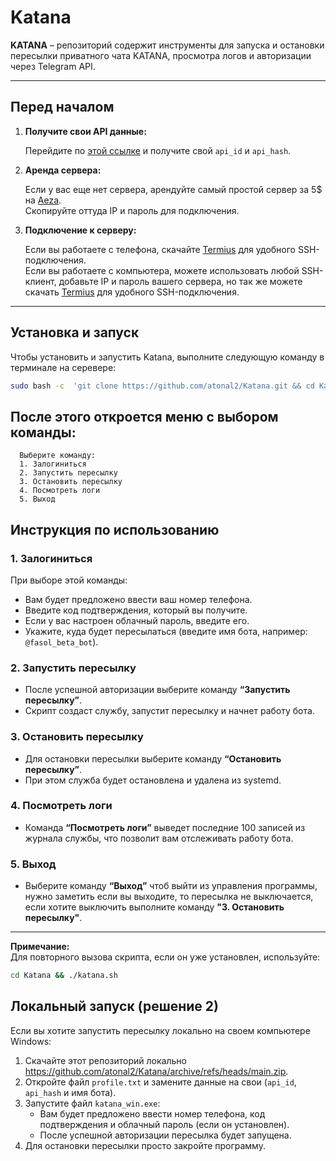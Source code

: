 # Katana

**KATANA** – репозиторий содержит инструменты для запуска и остановки пересылки приватного чата KATANA, просмотра логов и авторизации через Telegram API.

---

## Перед началом

1. **Получите свои API данные:**

   Перейдите по [этой ссылке](https://my.telegram.org/auth) и получите свой `api_id` и `api_hash`.

2. **Аренда сервера:**

   Если у вас еще нет сервера, арендуйте самый простой сервер за 5$ на [Aeza](https://aeza.net/?ref=583653).  
   Скопируйте оттуда IP и пароль для подключения.

3. **Подключение к серверу:**

   Если вы работаете с телефона, скачайте [Termius](https://termius.com/) для удобного SSH-подключения.  
   Если вы работаете с компьютера, можете использовать любой SSH-клиент, добавьте IP и пароль вашего сервера, но так же можете скачать [Termius](https://termius.com/) для удобного SSH-подключения.

---

## Установка и запуск

Чтобы установить и запустить Katana, выполните следующую команду в терминале на серевере:

```bash
sudo bash -c  'git clone https://github.com/atonal2/Katana.git && cd Katana && chmod +x katana.sh && ./katana.sh'
```

## После этого откроется меню с выбором команды:

      Выберите команду:
      1. Залогиниться
      2. Запустить пересылку
      3. Остановить пересылку
      4. Посмотреть логи
      5. Выход

## Инструкция по использованию

### 1. Залогиниться

При выборе этой команды:
- Вам будет предложено ввести ваш номер телефона.
- Введите код подтверждения, который вы получите.
- Если у вас настроен облачный пароль, введите его.
- Укажите, куда будет пересылаться (введите имя бота, например: `@fasol_beta_bot`).

### 2. Запустить пересылку

- После успешной авторизации выберите команду **“Запустить пересылку”**.
- Скрипт создаст службу, запустит пересылку и начнет работу бота.

### 3. Остановить пересылку

- Для остановки пересылки выберите команду **“Остановить пересылку”**.
- При этом служба будет остановлена и удалена из systemd.

### 4. Посмотреть логи

- Команда **“Посмотреть логи”** выведет последние 100 записей из журнала службы, что позволит вам отслеживать работу бота.

### 5. Выход

- Выберите команду **“Выход”** чтоб выйти из управления программы, нужно заметить если вы выходите, то пересылка не выключается, если хотите выключить выполните команду **"3. Остановить пересылку"**.

---

**Примечание:**  
Для повторного вызова скрипта, если он уже установлен, используйте:

```bash
cd Katana && ./katana.sh
```

## Локальный запуск (решение 2)

Если вы хотите запустить пересылку локально на своем компьютере Windows:

1. Скачайте этот репозиторий локально https://github.com/atonal2/Katana/archive/refs/heads/main.zip.
2. Откройте файл `profile.txt` и замените данные на свои (`api_id`, `api_hash` и имя бота).
3. Запустите файл `katana_win.exe`:
   - Вам будет предложено ввести номер телефона, код подтверждения и облачный пароль (если он установлен).
   - После успешной авторизации пересылка будет запущена.
4. Для остановки пересылки просто закройте программу.

